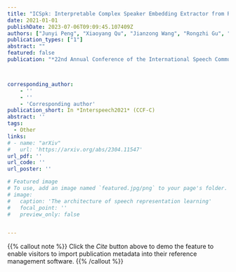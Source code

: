 ```yaml
---
title: "ICSpk: Interpretable Complex Speaker Embedding Extractor from Raw Waveform"
date: 2021-01-01
publishDate: 2023-07-06T09:09:45.107409Z
authors: ["Junyi Peng", "Xiaoyang Qu", "Jianzong Wang", "Rongzhi Gu", "Jing Xiao", "Lukás Burget", "Jan Cernocký"]
publication_types: ["1"]
abstract: ""
featured: false
publication: "*22nd Annual Conference of the International Speech Communication Association*"



corresponding_author:
    - ''
    - ''
    - 'Corresponding author'
publication_short: In *Interspeech2021* (CCF-C)
abstract: ''
tags:
  - Other
links:
# - name: "arXiv"
#   url: 'https://arxiv.org/abs/2304.11547'
url_pdf: ''
url_code: ''
url_poster: ''

# Featured image
# To use, add an image named `featured.jpg/png` to your page's folder.
# image:
#   caption: 'The architecture of speech representation learning'
#   focal_point: ''
#   preview_only: false


---
```


{{% callout note %}}
Click the _Cite_ button above to demo the feature to enable visitors to import publication metadata into their reference management software.
{{% /callout %}}



